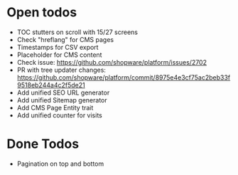 # Open todos

* TOC stutters on scroll with 15/27 screens
* Check "hreflang" for CMS pages
* Timestamps for CSV export
* Placeholder for CMS content
* Check issue: https://github.com/shopware/platform/issues/2702
* PR with tree updater changes: https://github.com/shopware/platform/commit/8975e4e3cf75ac2beb33f9518eb244a4c2f5de21
* Add unified SEO URL generator
* Add unified Sitemap generator
* Add CMS Page Entity trait
* Add unified counter for visits

# Done Todos

* Pagination on top and bottom
